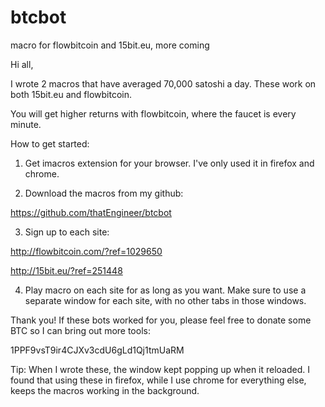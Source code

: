 # btcbot
macro for flowbitcoin and 15bit.eu, more coming


Hi all,

I wrote 2 macros that have averaged 70,000 satoshi a day. These work on both 15bit.eu and flowbitcoin.

You will get higher returns with flowbitcoin, where the faucet is every minute.

How to get started:

1) Get imacros extension for your browser. I've only used it in firefox and chrome.

2) Download the macros from my github:

https://github.com/thatEngineer/btcbot

3) Sign up to each site:

http://flowbitcoin.com/?ref=1029650

http://15bit.eu/?ref=251448

4) Play macro on each site for as long as you want. Make sure to use a separate window for each site, with no other tabs in those windows.

Thank you! If these bots worked for you, please feel free to donate some BTC so I can bring out more tools:

1PPF9vsT9ir4CJXv3cdU6gLd1Qj1tmUaRM

Tip: When I wrote these, the window kept popping up when it reloaded. I found that using these in firefox, while I use chrome for everything else, keeps the macros working in the background.
